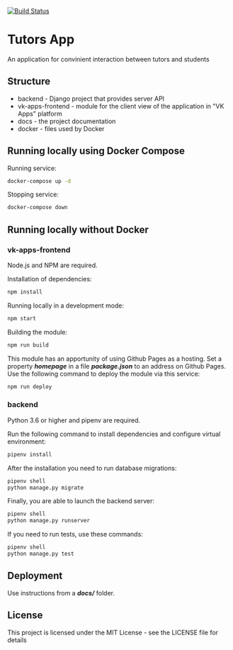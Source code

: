 [![Build Status](https://travis-ci.com/ProgrammingLanguageLeader/TutorsApp.svg?token=NAXdZ3urs2rzWv4x9zhq&branch=master)](https://travis-ci.com/ProgrammingLanguageLeader/TutorsApp)

# Tutors App
An application for convinient interaction between tutors and students

## Structure
- backend - Django project that provides server API
- vk-apps-frontend - module for the client view of the application in "VK Apps" platform
- docs - the project documentation
- docker - files used by Docker

## Running locally using Docker Compose

Running service:
```bash
docker-compose up -d
```

Stopping service:
```bash
docker-compose down
```

## Running locally without Docker

### vk-apps-frontend
Node.js and NPM are required. 

Installation of dependencies:
```bash
npm install
```

Running locally in a development mode:
```bash
npm start
```

Building the module:
```bash
npm run build
```

This module has an apportunity of using Github Pages as a hosting. 
Set a property __*homepage*__ in a file __*package.json*__ to an address on Github Pages.
Use the following command to deploy the module via this service:
```bash
npm run deploy
```

### backend
Python 3.6 or higher and pipenv are required.

Run the following command to install dependencies and configure virtual environment:
```bash
pipenv install
```

After the installation you need to run database migrations:
```bash
pipenv shell
python manage.py migrate
```

Finally, you are able to launch the backend server:
```bash
pipenv shell
python manage.py runserver
```

If you need to run tests, use these commands:
```bash
pipenv shell
python manage.py test
```

## Deployment
Use instructions from a __*docs/*__ folder.

## License
This project is licensed under the MIT License - see the LICENSE file for details
